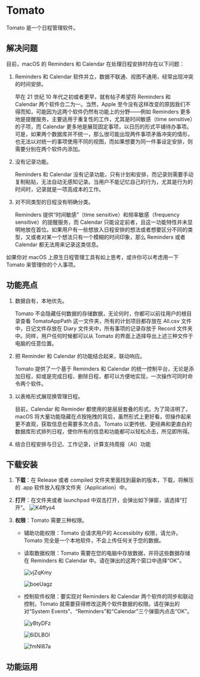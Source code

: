 # Tomato

Tomato 是一个日程管理软件。

## 解决问题

目前，macOS 的 Reminders 和 Calendar 在处理日程安排时存在以下问题：

1. Reminders 和 Calendar 软件并立，数据不联通、视图不通用，经常出现冲突的时间安排。

   早在 21 世纪 10 年代之初或者更早，就有帖子希望将 Reminders 和 Calendar 两个软件合二为一。当然，Apple 至今没有这样改变的原因我们不得而知，可能因为这两个软件仍然有功能上的分野——例如 Reminders 更多地是提醒服务，主要适用于重复性的工作，尤其是时间敏感（time sensitive）的子项，而 Calendar 更多地是展现固定事项，以日历的形式平铺待办事项。可是，如果两个数据库并不统一，那么很可能出现两件事项矛盾冲突的情形，也无法以对统一的事项使用不同的视图，而如果想要为同一件事设定安排，则需要分别在两个软件内添加。

2. 没有记录功能。

   Reminders 和 Calendar 没有记录功能，只有计划和安排，而记录则需要手动复制粘贴，无法自动无感知记录。当用户不能记忆自己的行为，尤其是行为的时间时，记录就是一项高成本的工作。

3. 对不同类型的日程没有明确分类。

   Reminders 提供“时间敏感”（time sensitive）和频率敏感（frequency sensitive）的提醒服务，而 Calendar 只能设定前者，且这一功能特性并未显明地放在首位。如果用户有一些想放入日程安排的想法或者想要区分不同的类型，又或者对某一个想法只有一个模糊的时间印象，那么 Reminders 或者 Calendar 都无法用来记录这类信息。

如果你对 macOS 上原生日程管理工具有如上思考，或许你可以考虑用一下 Tomato 来管理你的个人事项。

## 功能亮点

1. 数据自有，本地优先。

   Tomato 不会隐藏任何数据的存储数据，无论何时，你都可以前往用户的根目录查看 TomatoAppPath 这一文件夹，所有的计划项目都存放在 All.csv 文件中，日记文件存放在 Diary 文件夹中，所有事项的记录存放于 Record 文件夹中。同样，用户任何时候都可以从 Tomato 的界面上选择导出上述三种文件于电脑的任意位置。

2. 把 Reminder 和 Calendar 的功能结合起来，联动响应。

   Tomato 提供了一个基于 Reminders 和 Calendar 的统一控制平台，无论是添加日程，抑或是完成日程、删除日程，都可以方便地实现，一次操作可同时命令两个软件。

3. 以表格形式展现换管理日程。

   目前，Calendar 和 Reminder 都使用的是层层套叠的形式。为了简洁明了，macOS 将大量功能隐藏在点按拖拽的背后，虽然形式上更好看，但操作起来更不直观，获取信息也需要多次点击。Tomato 以更传统、更经典和更直白的数据库形式排列日程，使你所有的信息和功能都可以轻松点击，所见即所得。

4. 结合日程安排与日记、工作记录，计算支持周报（AI）功能

## 下载安装

1. **下载**：在 Release 或者 compiled 文件夹里面找到最新的版本，下载，将解压的 .app 软件放入程序文件夹（Application）中。

2. **打开**：在文件夹或者 launchpad 中双击打开，会弹出如下弹窗，请选择“打开”。
  ![K4ffys4](https://i.imgur.com/K4ffys4.png)

3. **权限**：Tomato 需要三种权限。
	
	- 辅助功能权限：Tomato 会请求用户的 Accessiblity 权限，请允许。Tomato 完全是一个本地软件，不会上传任何关于您的数据。
	
	- 读取数据权限：Tomato 需要在您的电脑中存放数据，并将这些数据存储在 Reminders 和 Calendar 中。请在弹出的这两个窗口中选择“OK”。
	
	  ![vjZqKmy](https://i.imgur.com/vjZqKmy.png)
	
	  ![boeUagz](https://i.imgur.com/boeUagz.png)
	
	- 控制软件权限：要实现对 Reminders 和 Calendar 两个软件的同步和联动控制，Tomato 就需要获得修改这两个软件数据的权限。请在弹出的对“System Events”、“Reminders”和“Calendar”三个弹窗内点击“OK”。
	
	  ![yBtyDFz](https://i.imgur.com/yBtyDFz.png)
	
	  ![6iDLBOl](https://i.imgur.com/6iDLBOl.png)
	
	  ![fmNI87a](https://i.imgur.com/fmNI87a.png)

## 功能运用

